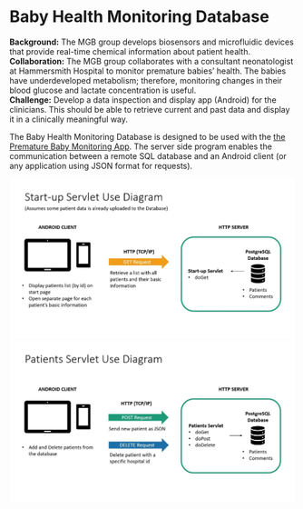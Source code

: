 # Baby Health Monitoring Database

<b>Background:</b> The MGB group develops biosensors and microfluidic devices that provide real-time chemical information about patient health. <br>
<b>Collaboration:</b> The MGB group collaborates with a consultant neonatologist at Hammersmith Hospital to monitor premature babies’ health. The babies have underdeveloped metabolism; therefore, monitoring changes in their blood glucose and lactate concentration is useful. <br>
<b>Challenge:</b> Develop a data inspection and display app (Android) for the clinicians. This should be able to retrieve current and past data and display it in a clinically meaningful way. <br>

The Baby Health Monitoring Database is designed to be used with the <a href="https://github.com/cpark158/PrematureBabyMonitoringApp">the Premature Baby Monitoring App</a>. The server side program enables the communication between a remote SQL database and an Android client (or any application using JSON format for requests).


![alt text](https://github.com/pbtomova/bhmDB2020/blob/master/pictures/Start_up_Use_diagram.jpg)
![alt text](https://github.com/pbtomova/bhmDB2020/blob/master/pictures/Patients_Use_diagram.jpg)
